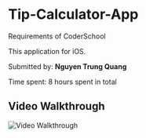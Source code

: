 # Tip-Calculator-App
Requirements of CoderSchool


This application for iOS.

Submitted by: **Nguyen Trung Quang**

Time spent: 8 hours spent in total

## Video Walkthrough 

![Video Walkthrough](Tip-Calculator-App/gif/)
